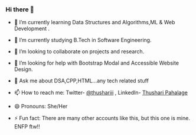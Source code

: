 ### Hi there 👋


- 🔭 I’m currently learning Data Structures and Algorithms,ML & Web Development .
- 🌱 I’m currently studying B.Tech in Software Engineering.
- 👯 I’m looking to collaborate on projects and research.
- 🤔 I’m looking for help with Bootstrap Modal and Accessible Website Design.
- 💬 Ask me about DSA,CPP,HTML...any tech related stuff
- 📫 How to reach me: Twitter- [@thushariii](https://twitter.com/thushariii) , 
LinkedIn- [Thushari Pahalage](https://www.linkedin.com/in/thushari-pahalage/)

- 😄 Pronouns: She/Her
- ⚡ Fun fact: There are many other accounts like this, but this one is mine. ENFP ftw!! 
